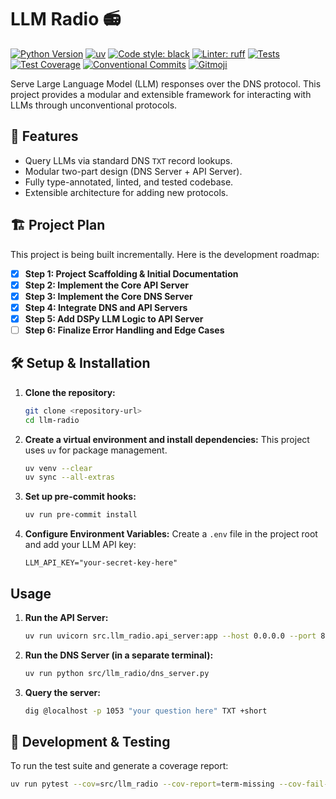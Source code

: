 # LLM Radio 📻

[![Python Version](https://img.shields.io/badge/python-3.12+-blue.svg)](https://www.python.org/downloads/)
[![uv](https://img.shields.io/badge/packaging-uv-black.svg)](https://github.com/astral-sh/uv)
[![Code style: black](https://img.shields.io/badge/code%20style-black-000000.svg)](https://github.com/psf/black)
[![Linter: ruff](https://img.shields.io/badge/linter-ruff-purple.svg)](https://github.com/astral-sh/ruff)
[![Tests](https://img.shields.io/badge/tests-pytest-green.svg)](https://pytest.org/)
[![Test Coverage](https://img.shields.io/badge/coverage-90%25+-success.svg)](#)
[![Conventional Commits](https://img.shields.io/badge/Conventional%20Commits-1.0.0-%23FE5196?logo=conventionalcommits&logoColor=white)](https://conventionalcommits.org)
[![Gitmoji](https://img.shields.io/badge/gitmoji-%20😜%20😍-FFDD67.svg)](https://gitmoji.dev)

Serve Large Language Model (LLM) responses over the DNS protocol. This project provides a modular and extensible framework for interacting with LLMs through unconventional protocols.

## 🚀 Features

*   Query LLMs via standard DNS `TXT` record lookups.
*   Modular two-part design (DNS Server + API Server).
*   Fully type-annotated, linted, and tested codebase.
*   Extensible architecture for adding new protocols.

## 🏗️ Project Plan

This project is being built incrementally. Here is the development roadmap:

- [x] **Step 1: Project Scaffolding & Initial Documentation**
- [x] **Step 2: Implement the Core API Server**
- [x] **Step 3: Implement the Core DNS Server**
- [x] **Step 4: Integrate DNS and API Servers**
- [x] **Step 5: Add DSPy LLM Logic to API Server**
- [ ] **Step 6: Finalize Error Handling and Edge Cases**

## 🛠️ Setup & Installation

1.  **Clone the repository:**
    ```bash
    git clone <repository-url>
    cd llm-radio
    ```

2.  **Create a virtual environment and install dependencies:**
    This project uses `uv` for package management.
    ```bash
    uv venv --clear
    uv sync --all-extras
    ```

3.  **Set up pre-commit hooks:**
    ```bash
    uv run pre-commit install
    ```

4.  **Configure Environment Variables:**
    Create a `.env` file in the project root and add your LLM API key:
    ```
    LLM_API_KEY="your-secret-key-here"
    ```

## Usage

1.  **Run the API Server:**
    ```bash
    uv run uvicorn src.llm_radio.api_server:app --host 0.0.0.0 --port 8000
    ```

2.  **Run the DNS Server (in a separate terminal):**
    ```bash
    uv run python src/llm_radio/dns_server.py
    ```

3.  **Query the server:**
    ```bash
    dig @localhost -p 1053 "your question here" TXT +short
    ```

## 🧪 Development & Testing

To run the test suite and generate a coverage report:

```bash
uv run pytest --cov=src/llm_radio --cov-report=term-missing --cov-fail-under=90
